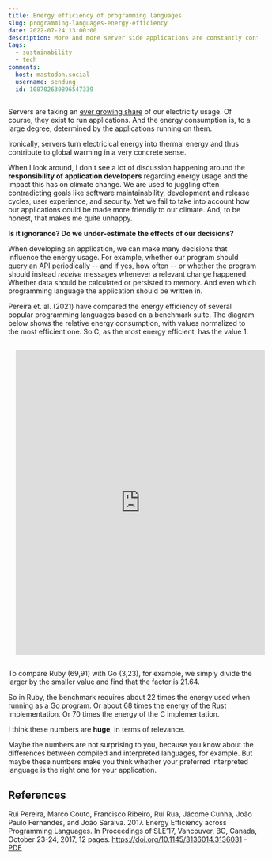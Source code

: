 ```yaml
---
title: Energy efficiency of programming languages
slug: programming-languages-energy-efficiency
date: 2022-07-24 13:00:00
description: More and more server side applications are constantly contributing to the global electricity usage. As a developer, you might be responsible for such applications. Have you ever considered the impact which the selection of the programming language has on the energy consumption?
tags:
  - sustainability
  - tech
comments:
  host: mastodon.social
  username: sendung
  id: 108702630896547339
---
```


Servers are taking an [ever growing share](https://digital-strategy.ec.europa.eu/en/library/energy-efficient-cloud-computing-technologies-and-policies-eco-friendly-cloud-market) of our electricity usage. Of course, they exist to run applications. And the energy consumption is, to a large degree, determined by the applications running on them.

Ironically, servers turn electricical energy into thermal energy and thus contribute to global warming in a very concrete sense.

When I look around, I don't see a lot of discussion happening around the **responsibility of application developers** regarding energy usage and the impact this has on climate change. We are used to juggling often contradicting goals like software maintainability, development and release cycles, user experience, and security. Yet we fail to take into account how our applications could be made more friendly to our climate. And, to be honest, that makes me quite unhappy.

**Is it ignorance? Do we under-estimate the effects of our decisions?**

When developing an application, we can make many decisions that influence the energy usage. For example, whether our program should query an API periodically -- and if yes, how often -- or whether the program should instead _receive_ messages whenever a relevant change happened. Whether data should be calculated or persisted to memory. And even which programming language the application should be written in.

Pereira et. al. (2021) have compared the energy efficiency of several popular programming languages based on a benchmark suite. The diagram below shows the relative energy consumption, with values normalized to the most efficient one. So C, as the most energy efficient, has the value 1.

<iframe title="Programming languages ranked by energy use" aria-label="Dot Plot" id="datawrapper-chart-u0vYb" src="https://datawrapper.dwcdn.net/u0vYb/1/" scrolling="no" frameborder="0" style="width: 0; min-width: 100% !important; border: none; padding: 15px;" height="615"></iframe><script type="text/javascript">!function(){"use strict";window.addEventListener("message",(function(e){if(void 0!==e.data["datawrapper-height"]){var t=document.querySelectorAll("iframe");for(var a in e.data["datawrapper-height"])for(var r=0;r<t.length;r++){if(t[r].contentWindow===e.source)t[r].style.height=e.data["datawrapper-height"][a]+"px"}}}))}();
</script>

To compare Ruby (69,91) with Go (3,23), for example, we simply divide the larger by the smaller value and find that the factor is 21.64.

So in Ruby, the benchmark requires about 22 times the energy used when running as a Go program. Or about 68 times the energy of the Rust implementation. Or 70 times the energy of the C implementation.

I think these numbers are **huge**, in terms of relevance.

Maybe the numbers are not surprising to you, because you know about the differences between compiled and interpreted languages, for example. But maybe these numbers make you think whether your preferred interpreted language is the right one for your application.

## References

Rui Pereira, Marco Couto, Francisco Ribeiro, Rui Rua, Jácome Cunha,
João Paulo Fernandes, and João Saraiva. 2017. Energy Efficiency
across Programming Languages. In Proceedings of SLE’17, Vancouver,
BC, Canada, October 23-24, 2017, 12 pages.
https://doi.org/10.1145/3136014.3136031 - [PDF](https://haslab.github.io/SAFER/scp21.pdf)

